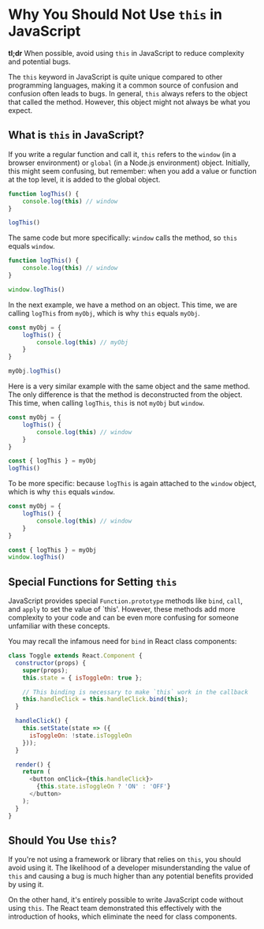 # Why You Should Not Use `this` in JavaScript

**tl;dr** When possible, avoid using `this` in JavaScript to reduce complexity and potential bugs.

The `this` keyword in JavaScript is quite unique compared to other programming languages, making it a common source of confusion and confusion often leads to bugs. 
In general, `this` always refers to the object that called the method. However, this object might not always be what you expect.

## What is `this` in JavaScript?

If you write a regular function and call it, `this` refers to the `window` (in a browser environment) or `global` (in a Node.js environment) object. 
Initially, this might seem confusing, but remember: when you add a value or function at the top level, it is added to the global object.

```javascript
function logThis() {
	console.log(this) // window
}

logThis()
```

The same code but more specifically: `window` calls the method, so `this` equals `window`.

```javascript
function logThis() {
	console.log(this) // window
}

window.logThis()
```

In the next example, we have a method on an object. 
This time, we are calling `logThis` from `myObj`, which is why `this` equals `myObj`.

```javascript
const myObj = {
	logThis() {
		console.log(this) // myObj
	}
}

myObj.logThis()
```

Here is a very similar example with the same object and the same method. The only difference is that the method is deconstructed from the object. 
This time, when calling `logThis`, `this` is not `myObj` but `window`.

```javascript
const myObj = {
	logThis() {
		console.log(this) // window
	}
}

const { logThis } = myObj
logThis()
```

To be more specific: because `logThis` is again attached to the `window` object, which is why `this` equals `window`.

```javascript
const myObj = {
	logThis() {
		console.log(this) // window
	}
}

const { logThis } = myObj
window.logThis()
```

## Special Functions for Setting `this`

JavaScript provides special `Function.prototype` methods like `bind`, `call`, and `apply` to set the value of `this'. 
However, these methods add more complexity to your code and can be even more confusing for someone unfamiliar with these concepts.

You may recall the infamous need for `bind` in React class components:

```javascript
class Toggle extends React.Component {
  constructor(props) {
    super(props);
    this.state = { isToggleOn: true };

    // This binding is necessary to make `this` work in the callback
    this.handleClick = this.handleClick.bind(this);
  }

  handleClick() {
    this.setState(state => ({
      isToggleOn: !state.isToggleOn
    }));
  }

  render() {
    return (
      <button onClick={this.handleClick}>
        {this.state.isToggleOn ? 'ON' : 'OFF'}
      </button>
    );
  }
}
```

## Should You Use `this`?

If you're not using a framework or library that relies on `this`, you should avoid using it. 
The likelihood of a developer misunderstanding the value of `this` and causing a bug is much higher than any potential benefits provided by using it.

On the other hand, it's entirely possible to write JavaScript code without using `this`. The React team demonstrated this effectively with the introduction of hooks, which eliminate the need for class components.
